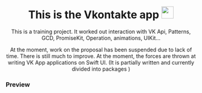 <h1 align="center"> This is the Vkontakte app
<img src="https://github.com/blackcater/blackcater/raw/main/images/Hi.gif" width="32" height="32"/></h1>

<p align="center">This is a training project. It worked out interaction with VK Api, Patterns, GCD, PromiseKit, Operation, animations, UIKit...</p>

<p align="center"> At the moment, work on the proposal has been suspended due to lack of time. There is still much to improve. At the moment, the forces are thrown at writing VK App applications on Swift UI. (It is partially written and currently divided into packages )</p>

<h3> Preview </h3>

